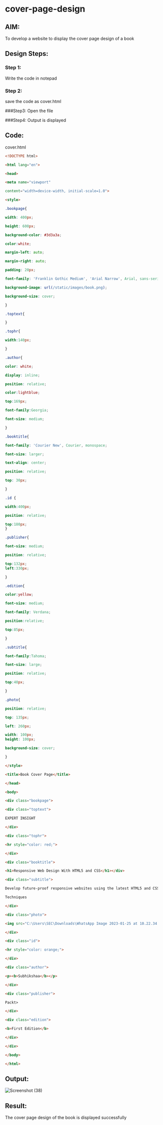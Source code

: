 # cover-page-design
## AIM:
To develop a website to display the cover page design of a book

## Design Steps:

### Step 1:
Write the code in notepad

### Step 2:
save the code as cover.html

###Step3:
Open the file

###Step4:
Output is displayed


## Code:


cover.html
```html
<!DOCTYPE html>

<html lang="en">

<head>

<meta name="viewport"

content="width=device-width, initial-scale=1.0">

<style>

.bookpage{

width: 400px;

height: 600px;

background-color: #3d3a3a;

color:white;

margin-left: auto;

margin-right: auto;

padding: 20px;

font-family: 'Franklin Gothic Medium', 'Arial Narrow', Arial, sans-serif;

background-image: url(/static/images/book.png);

background-size: cover;

}

.toptext{

}

.tophr{

width:140px;

}

.author{

color: white;

display: inline;

position: relative;

color:lightblue;

top:169px;

font-family:Georgia;

font-size: medium;

}

.booktitle{

font-family: 'Courier New', Courier, monospace;

font-size: larger;

text-align: center;

position: relative;

top: 30px;

}

.id {

width:400px;

position: relative;

top:180px;
}

.publisher{

font-size: medium;

position: relative;

top:132px;
left:330px;

}

.edition{

color:yellow;

font-size: medium;

font-family: Verdana;

position:relative;

top:85px;

}

.subtitle{

font-family:Tahoma;

font-size: large;

position: relative;

top:40px;

}

.photo{

position: relative;

top: 135px;

left: 260px;

width: 100px;
height: 100px;

background-size: cover;

}

</style>

<title>Book Cover Page</title>

</head>

<body>

<div class="bookpage">

<div class="toptext">

EXPERT INSIGHT

</div>

<div class="tophr">

<hr style="color: red;">

</div>

<div class="booktitle">

<h1>Responsive Web Design With HTML5 and CSS</h1></div>

<div class="subtitle">

Develop future-proof responsive websites using the latest HTML5 and CSS

Techniques

</div>

<div class="photo">

<img src="C:\Users\SEC\Downloads\WhatsApp Image 2023-01-25 at 10.22.34 PM.jpeg" width="130" height="145" alt="">

</div>

<div class="id">

<hr style="color: orange;">

</div>

<div class="author">

<p><b>Subhikshaa</b></p>

</div>

<div class="publisher">

Packt>

</div>

<div class="edition">

<b>First Edition</b>

</div>

</div>

</body>

</html>

```
## Output:
![Screenshot (38)](https://user-images.githubusercontent.com/118787344/214629216-0f380247-a813-48e2-87c1-20eb74851f92.png)



## Result:
The cover page design of the book is displayed successfully
